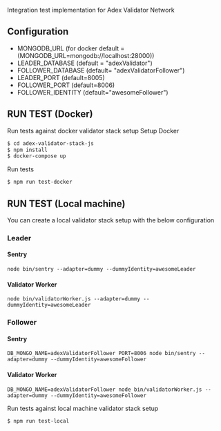 Integration test implementation for Adex Validator Network

## Configuration

- MONGODB_URL (for docker default =(MONGODB_URL=mongodb://localhost:28000))
- LEADER_DATABASE (default = "adexValidator")
- FOLLOWER_DATABASE (default= "adexValidatorFollower")
- LEADER_PORT (default=8005)
- FOLLOWER_PORT (default=8006)
- FOLLOWER_IDENTITY (default="awesomeFollower")

## RUN TEST (Docker)

Run tests against docker validator stack setup
Setup Docker
```bash
$ cd adex-validator-stack-js
$ npm install
$ docker-compose up
```
Run tests
```bash
$ npm run test-docker
```

## RUN TEST (Local machine)

You can create a local validator stack setup with 
the below configuration
### Leader

#### Sentry

```
node bin/sentry --adapter=dummy --dummyIdentity=awesomeLeader
```

#### Validator Worker

```
node bin/validatorWorker.js --adapter=dummy --dummyIdentity=awesomeLeader
```

### Follower

#### Sentry

```
DB_MONGO_NAME=adexValidatorFollower PORT=8006 node bin/sentry --adapter=dummy --dummyIdentity=awesomeFollower
```


#### Validator Worker
```
DB_MONGO_NAME=adexValidatorFollower node bin/validatorWorker.js --adapter=dummy --dummyIdentity=awesomeFollower
```

Run tests against local machine validator stack setup

```bash
$ npm run test-local
```